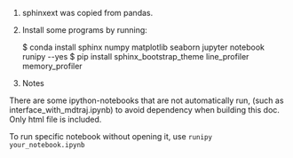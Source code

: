 1. sphinxext was copied from pandas.

2. Install some programs by running:

    $ conda install sphinx numpy matplotlib seaborn jupyter notebook runipy --yes
    $ pip install sphinx_bootstrap_theme line_profiler memory_profiler

3. Notes

There are some ipython-notebooks that are not automatically run, (such as
interface_with_mdtraj.ipynb) to avoid dependency when building this doc.
Only html file is included.

To run specific notebook without opening it, use `runipy your_notebook.ipynb`
